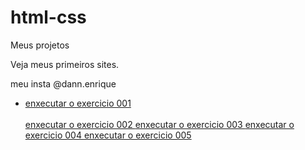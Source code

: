 # html-css
 Meus projetos

 Veja meus primeiros sites.


 
meu insta @dann.enrique

<ul>
<li><a href="https://dannenrique.github.io/html-css/exercicios/ex001/index.html"> enxecutar o exercicio 001 </a></li>
<br>
<a href="https://dannenrique.github.io/html-css/exercicios/ex002/index.html"> enxecutar o exercicio 002 </a>
<a href="https://dannenrique.github.io/html-css/exercicios/ex003/index.html"> enxecutar o exercicio 003 </a>
<a href="https://dannenrique.github.io/html-css/exercicios/ex004/index.html"> enxecutar o exercicio 004 </a>
<a href="https://dannenrique.github.io/html-css/exercicios/ex005/index.html"> enxecutar o exercicio 005 </a>






</ul>